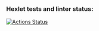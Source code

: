 ### Hexlet tests and linter status:
[![Actions Status](https://github.com/MrMAx-26/python-project-52/actions/workflows/hexlet-check.yml/badge.svg)](https://github.com/MrMAx-26/python-project-52/actions)